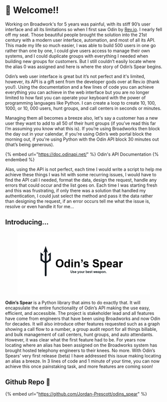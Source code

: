 # 👋 Welcome!!

Working on Broadwork's for 5 years was painful, with its stiff 90’s user interface and all its limitations so when I first saw Odin by [Rev.io](https://www.rev.io/blog/solutions/rev-io-odin-api). I nearly fell off my seat. Those beautiful people brought the solution into the 21st century with a modern user interface, automation, and most of all its API. This made my life so much easier, I was able to build 500 users in one go rather than one by one, I could give users access to manage their own systems, and I could duplicate groups with everything I needed when building new groups for customers. But I still couldn’t easily locate where the alias 0 was assigned and here is where the story of Odin’s Spear begins.

Odin’s web user interface is great but it’s not perfect and it's limited, however, its API is a gift sent from the developer gods over at Rev.io (thank you!). Using the documentation and a few lines of code you can achieve everything you can achieve in the web interface but you are no longer limited to how fast you can operate your keyboard with the power of programming languages like Python. I can create a loop to create 10, 100, 1000, or 10, 000 users, hunt groups, and call centers in seconds or minutes.&#x20;

Managing them all becomes a breeze also, let's say a customer has a new user they want to add to all 50 of their hunt groups (if you’ve read this far I’m assuming you know what this is). If you’re using Broadworks then block the day out in your calendar, if you're using Odin’s web portal block the morning out, if you're using Python with the Odin API block 30 minutes out (that’s being generous).&#x20;

{% embed url="https://doc.odinapi.net/" %}
Odin's API Documentation
{% endembed %}

Alas, using the API is not perfect, each time I would write a script to help me achieve these things I was hit with some recurring issues, I would have to find the API call I needed, format the data, design the request, handle any errors that could occur and the list goes on. Each time I was starting fresh and this was frustrating, if only there was a solution that handled my authentication, I could just select the method and pass it the data rather than designing the request, if an error occurs tell me what the issue is, resolve or even handle it for me…

## Introducing...

<figure><img src=".gitbook/assets/Screenshot 2024-04-25 at 19.20.48.png" alt=""><figcaption></figcaption></figure>

**Odin’s Spear** is a Python library that aims to do exactly that. It will encapsulate the entire functionality of Odin’s API making the use easy, efficient, and accessible. The project is stakeholder lead and all features have come from engineers that have been using Broadworks and now Odin for decades. It will also introduce other features requested such as a graph showing a call flow to a number, a group audit report for all things billable, and bulk management of call centers, hunt groups, and auto attendants. However, it was clear what the first feature had to be. For years now locating where an alias has been assigned on the Broadworks system has brought hosted telephony engineers to their knees. No more. With Odin’s Spears’ very first release (beta) I have addressed this issue making locating an alias a breeze. In 3 lines of code and 1 minute of your time, you can now achieve this once painstaking task, and more features are coming soon!

## Github Repo 🔗

{% embed url="https://github.com/Jordan-Prescott/odins_spear" %}

